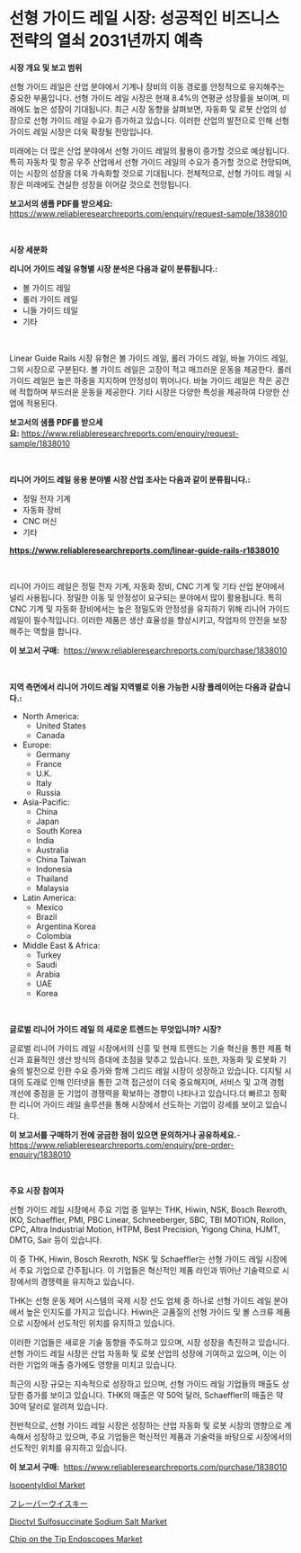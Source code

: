 <p><h1>선형 가이드 레일 시장: 성공적인 비즈니스 전략의 열쇠 2031년까지 예측</h1></p><p><strong>시장 개요 및 보고 범위</strong></p>
<p><p>선형 가이드 레일은 산업 분야에서 기계나 장비의 이동 경로를 안정적으로 유지해주는 중요한 부품입니다. 선형 가이드 레일 시장은 현재 8.4%의 연평균 성장률을 보이며, 미래에도 높은 성장이 기대됩니다. 최근 시장 동향을 살펴보면, 자동화 및 로봇 산업의 성장으로 선형 가이드 레일 수요가 증가하고 있습니다. 이러한 산업의 발전으로 인해 선형 가이드 레일 시장은 더욱 확장될 전망입니다.</p><p>미래에는 더 많은 산업 분야에서 선형 가이드 레일의 활용이 증가할 것으로 예상됩니다. 특히 자동차 및 항공 우주 산업에서 선형 가이드 레일의 수요가 증가할 것으로 전망되며, 이는 시장의 성장을 더욱 가속화할 것으로 기대됩니다. 전체적으로, 선형 가이드 레일 시장은 미래에도 견실한 성장을 이어갈 것으로 전망됩니다.</p></p>
<p><strong>보고서의 샘플 PDF를 받으세요:</strong> <a href="https://www.reliableresearchreports.com/enquiry/request-sample/1838010">https://www.reliableresearchreports.com/enquiry/request-sample/1838010</a></p>
<p>&nbsp;</p>
<p><strong>시장 세분화</strong></p>
<p><strong>리니어 가이드 레일 유형별 시장 분석은 다음과 같이 분류됩니다.:</strong></p>
<p><ul><li>볼 가이드 레일</li><li>롤러 가이드 레일</li><li>니들 가이드 테일</li><li>기타</li></ul></p>
<p>&nbsp;</p>
<p><p>Linear Guide Rails 시장 유형은 볼 가이드 레일, 롤러 가이드 레일, 바늘 가이드 레일, 그외 시장으로 구분된다. 볼 가이드 레일은 고장이 적고 매끄러운 운동을 제공한다. 롤러 가이드 레일은 높은 하중을 지지하며 안정성이 뛰어나다. 바늘 가이드 레일은 작은 공간에 적합하며 부드러운 운동을 제공한다. 기타 시장은 다양한 특성을 제공하여 다양한 산업에 적용된다.</p></p>
<p><strong>보고서의 샘플 PDF를 받으세요:</strong>&nbsp;<a href="https://www.reliableresearchreports.com/enquiry/request-sample/1838010">https://www.reliableresearchreports.com/enquiry/request-sample/1838010</a></p>
<p>&nbsp;</p>
<p><strong> 리니어 가이드 레일 응용 분야별 시장 산업 조사는 다음과 같이 분류됩니다.:</strong></p>
<p><ul><li>정밀 전자 기계</li><li>자동화 장비</li><li>CNC 머신</li><li>기타</li></ul></p>
<p><strong><a href="https://www.reliableresearchreports.com/linear-guide-rails-r1838010">https://www.reliableresearchreports.com/linear-guide-rails-r1838010</a></strong></p>
<p>&nbsp;</p>
<p><p>리니어 가이드 레일은 정밀 전자 기계, 자동화 장비, CNC 기계 및 기타 산업 분야에서 널리 사용됩니다. 정밀한 이동 및 안정성이 요구되는 분야에서 많이 활용됩니다. 특히 CNC 기계 및 자동화 장비에서는 높은 정밀도와 안정성을 유지하기 위해 리니어 가이드 레일이 필수적입니다. 이러한 제품은 생산 효율성을 향상시키고, 작업자의 안전을 보장해주는 역할을 합니다.</p></p>
<p><strong>이 보고서 구매:</strong>&nbsp; <a href="https://www.reliableresearchreports.com/purchase/1838010">https://www.reliableresearchreports.com/purchase/1838010</a></p>
<p>&nbsp;</p>
<p><strong>지역 측면에서 리니어 가이드 레일 지역별로 이용 가능한 시장 플레이어는 다음과 같습니다.:</strong></p>
<p><ul>
    <li>
        North America:
        <ul>
            <li>United States</li>
            <li>Canada</li>
        </ul>
    </li>
    <li>
        Europe:
        <ul>
            <li>Germany</li>
            <li>France</li>
            <li>U.K.</li>
            <li>Italy</li>
            <li>Russia</li>
        </ul>
    </li>
    <li>
        Asia-Pacific:
        <ul>
            <li>China</li>
            <li>Japan</li>
            <li>South Korea</li>
            <li>India</li>
            <li>Australia</li>
            <li>China Taiwan</li>
            <li>Indonesia</li>
            <li>Thailand</li>
            <li>Malaysia</li>
        </ul>
    </li>
    <li>
        Latin America:
        <ul>
            <li>Mexico</li>
            <li>Brazil</li>
            <li>Argentina Korea</li>
            <li>Colombia</li>
        </ul>
    </li>
    <li>
        Middle East & Africa:
        <ul>
            <li>Turkey</li>
            <li>Saudi</li>
            <li>Arabia</li>
            <li>UAE</li>
            <li>Korea</li>
        </ul>
    </li>
    </ul></p>
<p>&nbsp;</p>
<p><strong>글로벌 리니어 가이드 레일 의 새로운 트렌드는 무엇입니까? 시장?</strong></p>
<p><p>글로벌 리니어 가이드 레일 시장에서의 신흥 및 현재 트렌드는 기술 혁신을 통한 제품 혁신과 효율적인 생산 방식의 증대에 초점을 맞추고 있습니다. 또한, 자동화 및 로봇화 기술의 발전으로 인한 수요 증가와 함께 그리드 레일 시장이 성장하고 있습니다. 디지털 시대의 도래로 인해 인터넷을 통한 고객 접근성이 더욱 중요해지며, 서비스 및 고객 경험 개선에 중점을 둔 기업이 경쟁력을 확보하는 경향이 나타나고 있습니다.더 빠르고 정확한 리니어 가이드 레일 솔루션을 통해 시장에서 선도하는 기업이 강세를 보이고 있습니다.</p></p>
<p><strong>이 보고서를 구매하기 전에 궁금한 점이 있으면 문의하거나 공유하세요.</strong>- <a href="https://www.reliableresearchreports.com/enquiry/pre-order-enquiry/1838010">https://www.reliableresearchreports.com/enquiry/pre-order-enquiry/1838010</a></p>
<p>&nbsp;</p>
<p><strong>주요 시장 참여자</strong></p>
<p><p>선형 가이드 레일 시장에서 주요 기업 중 일부는 THK, Hiwin, NSK, Bosch Rexroth, IKO, Schaeffler, PMI, PBC Linear, Schneeberger, SBC, TBI MOTION, Rollon, CPC, Altra Industrial Motion, HTPM, Best Precision, Yigong China, HJMT, DMTG, Sair 등이 있습니다.</p><p>이 중 THK, Hiwin, Bosch Rexroth, NSK 및 Schaeffler는 선형 가이드 레일 시장에서 주요 기업으로 간주됩니다. 이 기업들은 혁신적인 제품 라인과 뛰어난 기술력으로 시장에서의 경쟁력을 유지하고 있습니다. </p><p>THK는 선형 운동 제어 시스템의 국제 시장 선도 업체 중 하나로 선형 가이드 레일 분야에서 높은 인지도를 가지고 있습니다. Hiwin은 고품질의 선형 가이드 및 볼 스크류 제품으로 시장에서 선도적인 위치를 유지하고 있습니다. </p><p>이러한 기업들은 새로운 기술 동향을 주도하고 있으며, 시장 성장을 촉진하고 있습니다. 선형 가이드 레일 시장은 산업 자동화 및 로봇 산업의 성장에 기여하고 있으며, 이는 이러한 기업의 매출 증가에도 영향을 미치고 있습니다.</p><p>최근의 시장 규모는 지속적으로 성장하고 있으며, 선형 가이드 레일 기업들의 매출도 상당한 증가를 보이고 있습니다. THK의 매출은 약 50억 달러, Schaeffler의 매출은 약 30억 달러로 알려져 있습니다.</p><p>전반적으로, 선형 가이드 레일 시장은 성장하는 산업 자동화 및 로봇 시장의 영향으로 계속해서 성장하고 있으며, 주요 기업들은 혁신적인 제품과 기술력을 바탕으로 시장에서의 선도적인 위치를 유지하고 있습니다.</p></p>
<p><strong>이 보고서 구매:</strong>&nbsp;&nbsp;<a href="https://www.reliableresearchreports.com/purchase/1838010">https://www.reliableresearchreports.com/purchase/1838010</a></p>
<p><p><a href="https://www.linkedin.com/pulse/isopentyldiol-market-growth-trends-covid-19-impact-forecasts-hnl8e?trackingId=6eHH7jOzXsG%2FAy%2FlhH4uCQ%3D%3D">Isopentyldiol Market</a></p><p><a href="https://github.com/zoetazuur/Market-Research-Report-List-1/blob/main/163655723378.md">フレーバーウイスキー</a></p><p><a href="https://www.linkedin.com/pulse/dioctyl-sulfosuccinate-sodium-salt-market-size-furnishes-bizqe?trackingId=AIOMTHgEu8lT4vCva3V7Vw%3D%3D">Dioctyl Sulfosuccinate Sodium Salt Market</a></p><p><a href="https://github.com/biheemgalvinlouises6hokrh3h/Market-Research-Report-List-2/blob/main/chip-on-the-tip-endoscopes-market.md">Chip on the Tip Endoscopes Market</a></p></p>